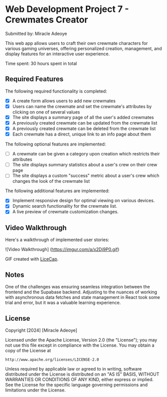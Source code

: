 # Web Development Project 7 - Crewmates Creator

Submitted by: Miracle Adeoye

This web app allows users to craft their own crewmate characters for various gaming universes, offering personalized creation, management, and display features for an interactive user experience.

Time spent: 30 hours spent in total

## Required Features

The following required functionality is completed:

- [x] A create form allows users to add new crewmates
- [x] Users can name the crewmate and set the crewmate's attributes by clicking on one of several values
- [x] The site displays a summary page of all the user's added crewmates
- [x] A previously created crewmate can be updated from the crewmate list
- [x] A previously created crewmate can be deleted from the crewmate list
- [x] Each crewmate has a direct, unique link to an info page about them

The following optional features are implemented:

- [ ] A crewmate can be given a category upon creation which restricts their attributes
- [ ] The site displays summary statistics about a user's crew on their crew page
- [ ] The site displays a custom "success" metric about a user's crew which changes the look of the crewmate list

The following additional features are implemented:

* [x] Implement responsive design for optimal viewing on various devices.
* [x] Dynamic search functionality for the crewmate list.
* [x] A live preview of crewmate customization changes.

## Video Walkthrough

Here's a walkthrough of implemented user stories:

![Video Walkthrough] (https://imgur.com/a/x2Di9P0.gif)

GIF created with [LiceCap](https://www.cockos.com/licecap/).

## Notes

One of the challenges was ensuring seamless integration between the frontend and the Supabase backend. Adjusting to the nuances of working with asynchronous data fetches and state management in React took some trial and error, but it was a valuable learning experience.

## License

Copyright [2024] [Miracle Adeoye]

Licensed under the Apache License, Version 2.0 (the "License");
you may not use this file except in compliance with the License.
You may obtain a copy of the License at

    http://www.apache.org/licenses/LICENSE-2.0

Unless required by applicable law or agreed to in writing, software
distributed under the License is distributed on an "AS IS" BASIS,
WITHOUT WARRANTIES OR CONDITIONS OF ANY KIND, either express or implied.
See the License for the specific language governing permissions and
limitations under the License.
